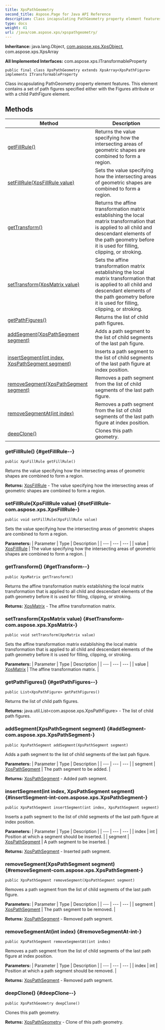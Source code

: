 ```yaml
---
title: XpsPathGeometry
second_title: Aspose.Page for Java API Reference
description: Class incapsulating PathGeometry property element features.
type: docs
weight: 41
url: /java/com.aspose.xps/xpspathgeometry/
---
```

**Inheritance:**
java.lang.Object, [com.aspose.xps.XpsObject](../../com.aspose.xps/xpsobject), com.aspose.xps.XpsArray

**All Implemented Interfaces:**
com.aspose.xps.ITransformableProperty
```
public final class XpsPathGeometry extends XpsArray<XpsPathFigure> implements ITransformableProperty
```

Class incapsulating PathGeometry property element features. This element contains a set of path figures specified either with the Figures attribute or with a child PathFigure element.
## Methods

| Method | Description |
| --- | --- |
| [getFillRule()](#getFillRule--) | Returns the value specifying how the intersecting areas of geometric shapes are combined to form a region. |
| [setFillRule(XpsFillRule value)](#setFillRule-com.aspose.xps.XpsFillRule-) | Sets the value specifying how the intersecting areas of geometric shapes are combined to form a region. |
| [getTransform()](#getTransform--) | Returns the affine transformation matrix establishing the local matrix transformation that is applied to all child and descendant elements of the path geometry before it is used for filling, clipping, or stroking. |
| [setTransform(XpsMatrix value)](#setTransform-com.aspose.xps.XpsMatrix-) | Sets the affine transformation matrix establishing the local matrix transformation that is applied to all child and descendant elements of the path geometry before it is used for filling, clipping, or stroking. |
| [getPathFigures()](#getPathFigures--) | Returns the list of child path figures. |
| [addSegment(XpsPathSegment segment)](#addSegment-com.aspose.xps.XpsPathSegment-) | Adds a path segment to the list of child segments of the last pah figure. |
| [insertSegment(int index, XpsPathSegment segment)](#insertSegment-int-com.aspose.xps.XpsPathSegment-) | Inserts a path segment to the list of child segments of the last path figure at  index  position. |
| [removeSegment(XpsPathSegment segment)](#removeSegment-com.aspose.xps.XpsPathSegment-) | Removes a path segment from the list of child segments of the last path figure. |
| [removeSegmentAt(int index)](#removeSegmentAt-int-) | Removes a path segment from the list of child segments of the last path figure at  index  position. |
| [deepClone()](#deepClone--) | Clones this path geometry. |
### getFillRule() {#getFillRule--}
```
public XpsFillRule getFillRule()
```


Returns the value specifying how the intersecting areas of geometric shapes are combined to form a region.

**Returns:**
[XpsFillRule](../../com.aspose.xps/xpsfillrule) - The value specifying how the intersecting areas of geometric shapes are combined to form a region.
### setFillRule(XpsFillRule value) {#setFillRule-com.aspose.xps.XpsFillRule-}
```
public void setFillRule(XpsFillRule value)
```


Sets the value specifying how the intersecting areas of geometric shapes are combined to form a region.

**Parameters:**
| Parameter | Type | Description |
| --- | --- | --- |
| value | [XpsFillRule](../../com.aspose.xps/xpsfillrule) | The value specifying how the intersecting areas of geometric shapes are combined to form a region. |

### getTransform() {#getTransform--}
```
public XpsMatrix getTransform()
```


Returns the affine transformation matrix establishing the local matrix transformation that is applied to all child and descendant elements of the path geometry before it is used for filling, clipping, or stroking.

**Returns:**
[XpsMatrix](../../com.aspose.xps/xpsmatrix) - The affine transformation matrix.
### setTransform(XpsMatrix value) {#setTransform-com.aspose.xps.XpsMatrix-}
```
public void setTransform(XpsMatrix value)
```


Sets the affine transformation matrix establishing the local matrix transformation that is applied to all child and descendant elements of the path geometry before it is used for filling, clipping, or stroking.

**Parameters:**
| Parameter | Type | Description |
| --- | --- | --- |
| value | [XpsMatrix](../../com.aspose.xps/xpsmatrix) | The affine transformation matrix. |

### getPathFigures() {#getPathFigures--}
```
public List<XpsPathFigure> getPathFigures()
```


Returns the list of child path figures.

**Returns:**
java.util.List<com.aspose.xps.XpsPathFigure> - The list of child path figures.
### addSegment(XpsPathSegment segment) {#addSegment-com.aspose.xps.XpsPathSegment-}
```
public XpsPathSegment addSegment(XpsPathSegment segment)
```


Adds a path segment to the list of child segments of the last pah figure.

**Parameters:**
| Parameter | Type | Description |
| --- | --- | --- |
| segment | [XpsPathSegment](../../com.aspose.xps/xpspathsegment) | The path segment to be added. |

**Returns:**
[XpsPathSegment](../../com.aspose.xps/xpspathsegment) - Added path segment.
### insertSegment(int index, XpsPathSegment segment) {#insertSegment-int-com.aspose.xps.XpsPathSegment-}
```
public XpsPathSegment insertSegment(int index, XpsPathSegment segment)
```


Inserts a path segment to the list of child segments of the last path figure at  index  position.

**Parameters:**
| Parameter | Type | Description |
| --- | --- | --- |
| index | int | Position at which a segment should be inserted. |
| segment | [XpsPathSegment](../../com.aspose.xps/xpspathsegment) | A path segment to be inserted. |

**Returns:**
[XpsPathSegment](../../com.aspose.xps/xpspathsegment) - Inserted path segment.
### removeSegment(XpsPathSegment segment) {#removeSegment-com.aspose.xps.XpsPathSegment-}
```
public XpsPathSegment removeSegment(XpsPathSegment segment)
```


Removes a path segment from the list of child segments of the last path figure.

**Parameters:**
| Parameter | Type | Description |
| --- | --- | --- |
| segment | [XpsPathSegment](../../com.aspose.xps/xpspathsegment) | The path segment to be removed. |

**Returns:**
[XpsPathSegment](../../com.aspose.xps/xpspathsegment) - Removed path segment.
### removeSegmentAt(int index) {#removeSegmentAt-int-}
```
public XpsPathSegment removeSegmentAt(int index)
```


Removes a path segment from the list of child segments of the last path figure at  index  position.

**Parameters:**
| Parameter | Type | Description |
| --- | --- | --- |
| index | int | Position at which a path segment should be removed. |

**Returns:**
[XpsPathSegment](../../com.aspose.xps/xpspathsegment) - Removed path segment.
### deepClone() {#deepClone--}
```
public XpsPathGeometry deepClone()
```


Clones this path geometry.

**Returns:**
[XpsPathGeometry](../../com.aspose.xps/xpspathgeometry) - Clone of this path geometry.
